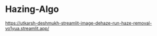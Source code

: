 # Hazing-Algo
https://utkarsh-deshmukh-streamlit-image-dehaze-run-haze-removal-vo1yua.streamlit.app/
